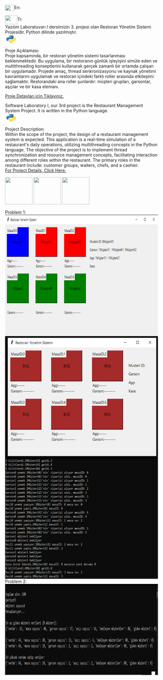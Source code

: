 <img align="center" src="https://www.svgrepo.com/show/365950/usa.svg"  height="20" width="30" />En:</a><br>


<img align="center" src="https://www.svgrepo.com/show/237418/turkey.svg"  height="30" width="40" />Tr:</a><br>
Yazılım Laboratuvarı I dersimizin 3. projesi olan Restoran Yönetim Sistemi Projesidir.
Python dilinde yazılmıştır.<br>
<img align="center" src="https://raw.githubusercontent.com/devicons/devicon/master/icons/python/python-original.svg"  height="30" width="40" /></a><br>

Proje Açıklaması:<br>
Proje kapsamında, bir restoran yönetim sistemi tasarlanması beklenmektedir. 
Bu uygulama, bir restoranın günlük işleyişini simüle eden ve multithreading konseptlerini kullanarak gerçek zamanlı bir ortamda çalışan bir uygulamadır.
Projede amaç, thread senkronizasyonu ve kaynak yönetimi kavramlarını uygulamak ve restoran içindeki farklı roller arasında etkileşimi sağlamaktır.
Restorandaki ana roller şunlardır: müşteri grupları, garsonlar, aşçılar ve bir kasa elemanı.<br>

[Proje Detayları için Tıklayınız.](https://github.com/betulbodurrr/yazlab1.3/blob/main/Project_3.pdf)


Software Laboratory I, our 3rd project is the Restaurant Management System Project.
It is written in the Python language.<br>
<img align="center" src="https://raw.githubusercontent.com/devicons/devicon/master/icons/python/python-original.svg"  height="30" width="40" /></a><br>

Project Description:<br>
Within the scope of the project, the design of a restaurant management system is expected.
This application is a real-time simulation of a restaurant's daily operations, utilizing multithreading concepts in the Python language.
The objective of the project is to implement thread synchronization and resource management concepts, facilitating interaction among different roles within the restaurant.
The primary roles in the restaurant include: customer groups, waiters, chefs, and a cashier.<br>
[For Project Details, Click Here.](https://github.com/betulbodurrr/yazlab1.3/blob/main/Project_3.pdf)



<img align="center" src="https://www.svgrepo.com/show/87912/cooker.svg"  height="90" width="90" /></a>
<img align="center" src="https://www.svgrepo.com/show/94691/cooker.svg"  height="90" width="90" /></a>
<img align="center" src="https://www.svgrepo.com/show/285443/restaurant-plate.svg"  height="90" width="90" /></a><br><br>
Problem 1:<br>
<img align="center" src="https://github.com/betulbodurrr/yazlab1.3/blob/main/img1.png"  height="400" width="700" /></a><br>
<img align="center" src="https://github.com/betulbodurrr/yazlab1.3/blob/main/img2.png"  height="400" width="600" /></a><br>
<img align="center" src="https://github.com/betulbodurrr/yazlab1.3/blob/main/img3.png"  height="400" width="600" /></a><br>
Problem 2:<br>
<img align="center" src="https://github.com/betulbodurrr/yazlab1.3/blob/main/img4.png"  height="300" width="600" /></a><br>


